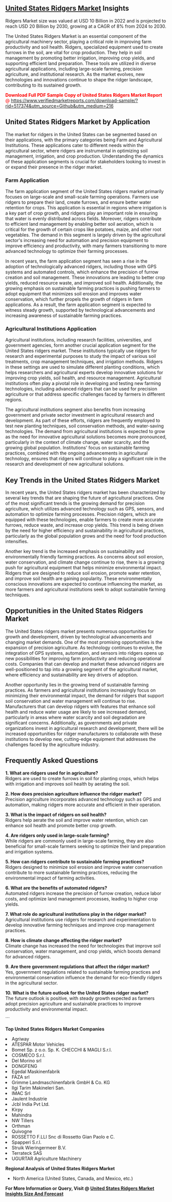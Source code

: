 <h2><a href="https://www.verifiedmarketreports.com/download-sample/?rid=517374&amp;utm_source=Github&amp;utm_medium=216" target="_blank">United States Ridgers Market</a> Insights</h2><p>Ridgers Market size was valued at USD 10 Billion in 2022 and is projected to reach USD 20 Billion by 2030, growing at a CAGR of 8% from 2024 to 2030.</p><p><p>The United States Ridgers Market is an essential component of the agricultural machinery sector, playing a critical role in improving farm productivity and soil health. Ridgers, specialized equipment used to create furrows in the soil, are vital for crop production. They help in soil management by promoting better irrigation, improving crop yields, and supporting efficient land preparation. These tools are utilized in diverse agricultural applications, including large-scale farming, precision agriculture, and institutional research. As the market evolves, new technologies and innovations continue to shape the ridger landscape, contributing to its sustained growth. <p><span class=""><span style="color: #ff0000;"><strong>Download Full PDF Sample Copy of United States Ridgers Market Report</strong> @ </span><a href="https://www.verifiedmarketreports.com/download-sample/?rid=517374&amp;utm_source=Github&amp;utm_medium=216" target="_blank">https://www.verifiedmarketreports.com/download-sample/?rid=517374&amp;utm_source=Github&amp;utm_medium=216</a></span></p></p><h2>United States Ridgers Market by Application</h2><p>The market for ridgers in the United States can be segmented based on their applications, with the primary categories being Farm and Agricultural Institutions. These applications cater to different needs within the agricultural sector, where ridgers are instrumental in optimizing soil management, irrigation, and crop production. Understanding the dynamics of these application segments is crucial for stakeholders looking to invest in or expand their presence in the ridger market.</p><h3>Farm Application</h3><p>The farm application segment of the United States ridgers market primarily focuses on large-scale and small-scale farming operations. Farmers use ridgers to prepare their land, create furrows, and ensure better water retention for crops. This application is essential in regions where irrigation is a key part of crop growth, and ridgers play an important role in ensuring that water is evenly distributed across fields. Moreover, ridgers contribute to efficient land management by enabling better soil aeration, which is critical for the growth of certain crops like potatoes, maize, and other root vegetables. The demand in this segment is largely driven by the agricultural sector's increasing need for automation and precision equipment to improve efficiency and productivity, with many farmers transitioning to more advanced technology to optimize their farming processes.</p><p>In recent years, the farm application segment has seen a rise in the adoption of technologically advanced ridgers, including those with GPS systems and automated controls, which enhance the precision of furrow creation and soil management. These innovations are leading to better crop yields, reduced resource waste, and improved soil health. Additionally, the growing emphasis on sustainable farming practices is pushing farmers to adopt equipment that minimizes soil erosion and improves water conservation, which further propels the growth of ridgers in farm applications. As a result, the farm application segment is expected to witness steady growth, supported by technological advancements and increasing awareness of sustainable farming practices.</p><h3>Agricultural Institutions Application</h3><p>Agricultural institutions, including research facilities, universities, and government agencies, form another crucial application segment for the United States ridgers market. These institutions typically use ridgers for research and experimental purposes to study the impact of various soil treatments, crop management techniques, and irrigation methods. Ridgers in these settings are used to simulate different planting conditions, which helps researchers and agricultural experts develop innovative solutions for improving crop yields, soil health, and resource management. Agricultural institutions often play a pivotal role in developing and testing new farming technologies, including advanced ridgers that can be used for precision agriculture or that address specific challenges faced by farmers in different regions.</p><p>The agricultural institutions segment also benefits from increasing government and private sector investment in agricultural research and development. As part of these efforts, ridgers are frequently employed to test new planting techniques, soil conservation methods, and water-saving technologies. The demand from agricultural institutions is expected to grow as the need for innovative agricultural solutions becomes more pronounced, particularly in the context of climate change, water scarcity, and the growing global population. Institutions' focus on sustainable farming practices, combined with the ongoing advancements in agricultural technology, ensures that ridgers will continue to play a significant role in the research and development of new agricultural solutions.</p><h2>Key Trends in the United States Ridgers Market</h2><p>In recent years, the United States ridgers market has been characterized by several key trends that are shaping the future of agricultural practices. One of the most significant trends is the growing demand for precision agriculture, which utilizes advanced technology such as GPS, sensors, and automation to optimize farming processes. Precision ridgers, which are equipped with these technologies, enable farmers to create more accurate furrows, reduce waste, and increase crop yields. This trend is being driven by the need for higher efficiency and sustainability in agricultural practices, particularly as the global population grows and the need for food production intensifies.</p><p>Another key trend is the increased emphasis on sustainability and environmentally friendly farming practices. As concerns about soil erosion, water conservation, and climate change continue to rise, there is a growing push for agricultural equipment that helps minimize environmental impact. Ridgers that are designed to reduce soil erosion, promote water retention, and improve soil health are gaining popularity. These environmentally conscious innovations are expected to continue influencing the market, as more farmers and agricultural institutions seek to adopt sustainable farming techniques.</p><h2>Opportunities in the United States Ridgers Market</h2><p>The United States ridgers market presents numerous opportunities for growth and development, driven by technological advancements and changing market demands. One of the most promising opportunities is the expansion of precision agriculture. As technology continues to evolve, the integration of GPS systems, automation, and sensors into ridgers opens up new possibilities for improving farm productivity and reducing operational costs. Companies that can develop and market these advanced ridgers are well-positioned to tap into a growing segment of the agricultural market, where efficiency and sustainability are key drivers of adoption.</p><p>Another opportunity lies in the growing trend of sustainable farming practices. As farmers and agricultural institutions increasingly focus on minimizing their environmental impact, the demand for ridgers that support soil conservation and water management will continue to rise. Manufacturers that can develop ridgers with features that enhance soil health and reduce water usage are likely to see increased demand, particularly in areas where water scarcity and soil degradation are significant concerns. Additionally, as governments and private organizations invest in agricultural research and development, there will be increased opportunities for ridger manufacturers to collaborate with these institutions to develop new, cutting-edge equipment that addresses the challenges faced by the agriculture industry.</p><h2>Frequently Asked Questions</h2><p><strong>1. What are ridgers used for in agriculture?</strong><br>Ridgers are used to create furrows in soil for planting crops, which helps with irrigation and improves soil health by aerating the soil.</p><p><strong>2. How does precision agriculture influence the ridger market?</strong><br>Precision agriculture incorporates advanced technology such as GPS and automation, making ridgers more accurate and efficient in their operation.</p><p><strong>3. What is the impact of ridgers on soil health?</strong><br>Ridgers help aerate the soil and improve water retention, which can enhance soil health and promote better crop growth.</p><p><strong>4. Are ridgers only used in large-scale farming?</strong><br>While ridgers are commonly used in large-scale farming, they are also beneficial for small-scale farmers seeking to optimize their land preparation and irrigation systems.</p><p><strong>5. How can ridgers contribute to sustainable farming practices?</strong><br>Ridgers designed to minimize soil erosion and improve water conservation contribute to more sustainable farming practices, reducing the environmental impact of farming activities.</p><p><strong>6. What are the benefits of automated ridgers?</strong><br>Automated ridgers increase the precision of furrow creation, reduce labor costs, and optimize land management processes, leading to higher crop yields.</p><p><strong>7. What role do agricultural institutions play in the ridger market?</strong><br>Agricultural institutions use ridgers for research and experimentation to develop innovative farming techniques and improve crop management practices.</p><p><strong>8. How is climate change affecting the ridger market?</strong><br>Climate change has increased the need for technologies that improve soil conservation, water management, and crop yields, which boosts demand for advanced ridgers.</p><p><strong>9. Are there government regulations that affect the ridger market?</strong><br>Yes, government regulations related to sustainable farming practices and environmental conservation influence the demand for eco-friendly ridgers in the agricultural sector.</p><p><strong>10. What is the future outlook for the United States ridger market?</strong><br>The future outlook is positive, with steady growth expected as farmers adopt precision agriculture and sustainable practices to improve productivity and environmental impact.</p>```</p><p><strong>Top United States Ridgers Market Companies</strong></p><div data-test-id=""><p><li>Agriway</li><li> ATESPAR Motor Vehicles</li><li> Bomet Sp. z o.o. Sp. K. CHECCHI & MAGLI S.r.l.</li><li> COSMECO S.r.l.</li><li> Del Morino srl</li><li> DONGFENG</li><li> Egedal Maskinenfabrik</li><li> FAZA srl</li><li> Grimme Landmaschinenfabrik GmbH & Co. KG</li><li> Ilgi Tarim Makineleri San.</li><li> IMAC Srl</li><li> Jaulent Industrie</li><li> Jcbl India Pvt Ltd.</li><li> Kirpy</li><li> Mahindra</li><li> NW Tillers</li><li> Orthman</li><li> Quivogne</li><li> ROSSETTO F.LLI Snc di Rossetto Gian Paolo e C.</li><li> Spapperi S.r.l.</li><li> Struik Wieringermeer B.V.</li><li> Terrateck SAS</li><li> UGURTAR Agriculture Machinery</li></p><div><strong>Regional Analysis of&nbsp;United States Ridgers Market</strong></div><ul><li dir="ltr"><p dir="ltr">North America&nbsp;(United States, Canada, and Mexico, etc.)</p></li></ul><p><strong>For More Information or Query, Visit @&nbsp;</strong><strong><a href="https://www.verifiedmarketreports.com/product/ridgers-market-size-and-forecast/?utm_source=Github&amp;utm_medium=216" target="_blank">United States Ridgers Market Insights Size And Forecast</a></strong></p></div>
